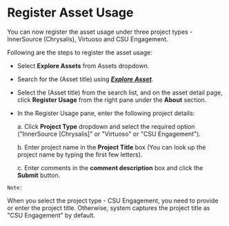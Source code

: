 # Register Asset Usage <br>

You can now register the asset usage under three project types - InnerSource (Chrysalis), Virtuoso and CSU Engagement.

Following are the steps to register the asset usage:

- Select **Explore Assets** from Assets dropdown.

- Search for the (Asset title) using **_[Explore Asset](/docs/Using-Chrysalis/Assets/Explore-Assets.md)_**.

- Select the (Asset title) from the search list, and on the asset detail page, click **Register Usage** from the right pane under the **About** section. 

- In the Register Usage pane, enter the following project details:
 
  a. Click **Project Type** dropdown and select the required option ("InnerSource [Chrysalis]" or "Virtuoso" or "CSU Engagement").

  b. Enter project name in the **Project Title** box
(You can look up the project name by typing the first few letters).

  c. Enter comments in the **comment description** box and click the **Submit** button.

`Note:` 

When you select the project type - CSU Engagement, you need to provide or enter the project title. Otherwise, system captures the project title as "CSU Engagement" by default.

 

